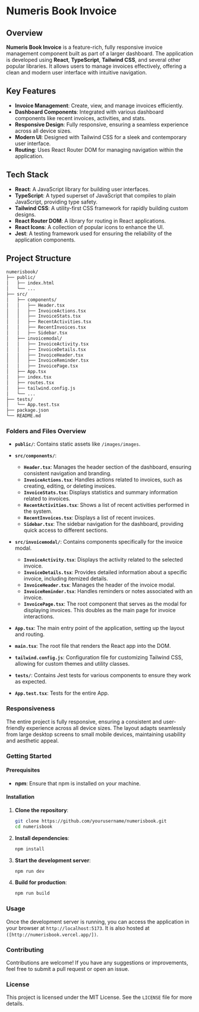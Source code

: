 

# Numeris Book Invoice

## Overview

**Numeris Book Invoice** is a feature-rich, fully responsive invoice management component built as part of a larger dashboard. The application is developed using **React**, **TypeScript**, **Tailwind CSS**, and several other popular libraries. It allows users to manage invoices effectively, offering a clean and modern user interface with intuitive navigation.

## Key Features

- **Invoice Management**: Create, view, and manage invoices efficiently.
- **Dashboard Components**: Integrated with various dashboard components like recent invoices, activities, and stats.
- **Responsive Design**: Fully responsive, ensuring a seamless experience across all device sizes.
- **Modern UI**: Designed with Tailwind CSS for a sleek and contemporary user interface.
- **Routing**: Uses React Router DOM for managing navigation within the application.

## Tech Stack

- **React**: A JavaScript library for building user interfaces.
- **TypeScript**: A typed superset of JavaScript that compiles to plain JavaScript, providing type safety.
- **Tailwind CSS**: A utility-first CSS framework for rapidly building custom designs.
- **React Router DOM**: A library for routing in React applications.
- **React Icons**: A collection of popular icons to enhance the UI.
- **Jest**: A testing framework used for ensuring the reliability of the application components.

## Project Structure

```bash
numerisbook/
├── public/
│   ├── index.html
│   └── ...
├── src/
│   ├── components/
│   │   ├── Header.tsx
│   │   ├── InvoiceActions.tsx
│   │   ├── InvoiceStats.tsx
│   │   ├── RecentActivities.tsx
│   │   ├── RecentInvoices.tsx
│   │   ├── Sidebar.tsx
│   ├── invoicemodal/
│   │   ├── InvoiceActivity.tsx
│   │   ├── InvoiceDetails.tsx
│   │   ├── InvoiceHeader.tsx
│   │   ├── InvoiceReminder.tsx
│   │   ├── InvoicePage.tsx
│   ├── App.tsx
│   ├── index.tsx
│   ├── routes.tsx
│   ├── tailwind.config.js
│   └── ...
├── tests/
│   └── App.test.tsx
├── package.json
└── README.md
```

### Folders and Files Overview

- **`public/`**: Contains static assets like `/images/images`.

- **`src/components/`**:
  - **`Header.tsx`**: Manages the header section of the dashboard, ensuring consistent navigation and branding.
  - **`InvoiceActions.tsx`**: Handles actions related to invoices, such as creating, editing, or deleting invoices.
  - **`InvoiceStats.tsx`**: Displays statistics and summary information related to invoices.
  - **`RecentActivities.tsx`**: Shows a list of recent activities performed in the system.
  - **`RecentInvoices.tsx`**: Displays a list of recent invoices.
  - **`Sidebar.tsx`**: The sidebar navigation for the dashboard, providing quick access to different sections.

- **`src/invoicemodal/`**: Contains components specifically for the invoice modal.
  - **`InvoiceActivity.tsx`**: Displays the activity related to the selected invoice.
  - **`InvoiceDetails.tsx`**: Provides detailed information about a specific invoice, including itemized details.
  - **`InvoiceHeader.tsx`**: Manages the header of the invoice modal.
  - **`InvoiceReminder.tsx`**: Handles reminders or notes associated with an invoice.
  - **`InvoicePage.tsx`**: The root component that serves as the modal for displaying invoices. This doubles as the main page for invoice interactions.

- **`App.tsx`**: The main entry point of the application, setting up the layout and routing.

- **`main.tsx`**: The root file that renders the React app into the DOM.

- **`tailwind.config.js`**: Configuration file for customizing Tailwind CSS, allowing for custom themes and utility classes.
- **`tests/`**: Contains Jest tests for various components to ensure they work as expected.
- **`App.test.tsx`**: Tests for the entire App.


### Responsiveness

The entire project is fully responsive, ensuring a consistent and user-friendly experience across all device sizes. The layout adapts seamlessly from large desktop screens to small mobile devices, maintaining usability and aesthetic appeal.

### Getting Started

#### Prerequisites

-  **npm**: Ensure that npm is installed on your machine.

#### Installation

1. **Clone the repository**:
    ```bash
    git clone https://github.com/yourusername/numerisbook.git
    cd numerisbook
    ```

2. **Install dependencies**:
    ```bash
    npm install
    ```

3. **Start the development server**:
    ```bash
    npm run dev
    ```

4. **Build for production**:
    ```bash
    npm run build
    ```

### Usage

Once the development server is running, you can access the application in your browser at `http://localhost:5173`. It is also hosted at `([http://numerisbook.vercel.app/])`.

### Contributing

Contributions are welcome! If you have any suggestions or improvements, feel free to submit a pull request or open an issue.

### License

This project is licensed under the MIT License. See the `LICENSE` file for more details.

